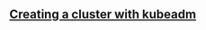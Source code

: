 
## [Creating a cluster with kubeadm](https://kubernetes.io/docs/setup/production-environment/tools/kubeadm/create-cluster-kubeadm/)